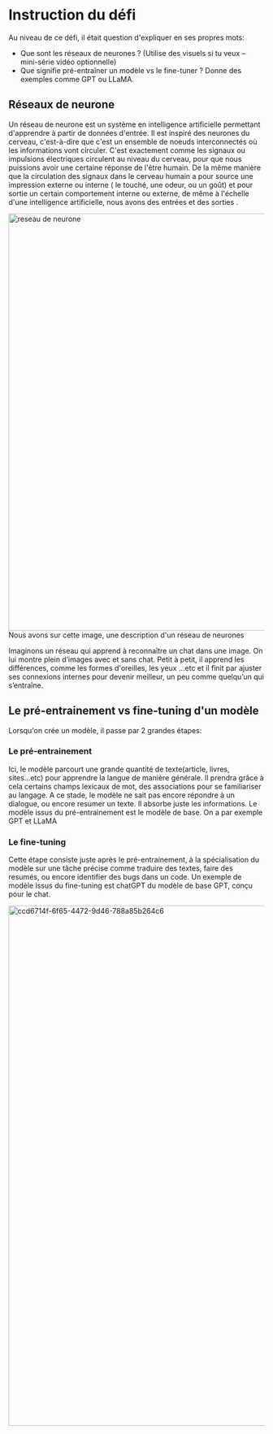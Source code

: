 # Instruction du défi 

Au niveau de ce défi, il était question d'expliquer en ses propres mots: 
- Que sont les réseaux de neurones ? (Utilise des visuels si tu veux – mini-série vidéo optionnelle)
- Que signifie pré-entraîner un modèle vs le fine-tuner ? Donne des exemples comme GPT ou LLaMA.

## Réseaux de neurone 
Un réseau de neurone est un système en intelligence artificielle permettant d'apprendre à partir de données d'entrée. Il est inspiré des neurones du cerveau, c'est-à-dire que c'est un ensemble de noeuds interconnectés où les informations vont circuler. C'est exactement comme les signaux ou impulsions électriques circulent au niveau du cerveau, pour que nous puissions avoir une certaine réponse de l'être humain. De la même manière que la circulation des signaux dans le cerveau humain a pour source une impression externe ou interne ( le touché, une odeur, ou un goût) et pour sortie un certain comportement interne ou externe, de même à l'échelle d'une intelligence artificielle, nous avons des entrées et des sorties .

<img width="1145" height="821" alt="reseau de neurone" src="https://github.com/user-attachments/assets/09db9688-400c-4219-823f-9dcd13c52a72" />
Nous avons sur cette image, une description d'un réseau de neurones 

Imaginons un réseau qui apprend à reconnaître un chat dans une image. On lui montre plein d’images avec et sans chat. Petit à petit, il apprend les différences, comme les formes d'oreilles, les yeux ...etc et il finit par ajuster ses connexions internes pour devenir meilleur, un peu comme quelqu’un qui s’entraîne.


## Le pré-entrainement vs fine-tuning d'un modèle
Lorsqu'on crée un modèle, il passe par 2 grandes étapes: 

### Le pré-entrainement
Ici, le modèle parcourt une grande quantité de texte(article, livres, sites...etc) pour apprendre la langue de manière générale. Il prendra grâce à cela certains champs lexicaux de mot, des associations pour se familiariser au langage. A ce stade, le modèle ne sait pas encore répondre à un dialogue, ou encore resumer un texte. Il absorbe juste les informations. Le modèle issus du pré-entrainement est le modèle de base. On a par exemple GPT et LLaMA

### Le fine-tuning 
Cette étape consiste juste après le pré-entrainement, à la spécialisation du modèle sur une tâche précise comme traduire des textes, faire des resumés, ou encore identifier des bugs dans un code. Un exemple de modèle issus du fine-tuning est chatGPT du modèle de base GPT, conçu pour le chat.

<img width="1536" height="1024" alt="ccd6714f-6f65-4472-9d46-788a85b264c6" src="https://github.com/user-attachments/assets/e7ca6f32-e61d-4ef1-a11e-e13ebadf0035" />
